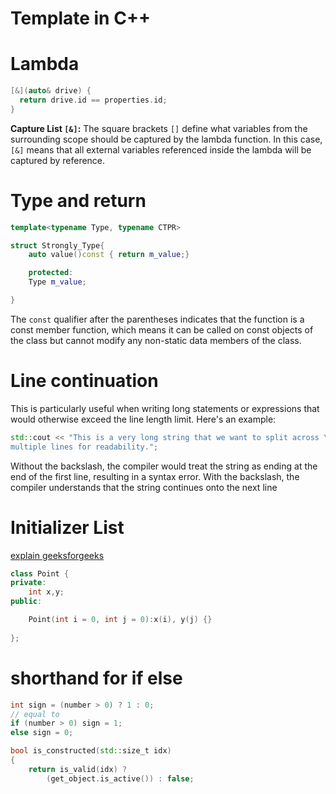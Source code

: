 # Template in C++


# Lambda
```cpp
[&](auto& drive) {
  return drive.id == properties.id;
}
```
**Capture List `[&]`:** The square brackets `[]` define what variables from the surrounding scope should be captured by the lambda function. In this case, `[&]` means that all external variables referenced inside the lambda will be captured by reference.

# Type and return
```cpp
template<typename Type, typename CTPR>

struct Strongly_Type{
    auto value()const { return m_value;}

    protected:
    Type m_value;

}
```
The `const` qualifier after the parentheses indicates that the function is a const member function, which means it can be called on const objects of the class but cannot modify any non-static data members of the class.


# Line continuation
This is particularly useful when writing long statements or expressions that would otherwise exceed the line length limit. Here's an example:
```cpp
std::cout << "This is a very long string that we want to split across \
multiple lines for readability.";
```
Without the backslash, the compiler would treat the string as ending at the end of the first line, resulting in a syntax error. With the backslash, the compiler understands that the string continues onto the next line

# Initializer List

[explain geeksforgeeks](https://www.geeksforgeeks.org/when-do-we-use-initializer-list-in-c/)

```cpp
class Point {
private:
    int x,y;
public:

    Point(int i = 0, int j = 0):x(i), y(j) {}
    
};


```

# shorthand for if else

```cpp
int sign = (number > 0) ? 1 : 0;
// equal to
if (number > 0) sign = 1;
else sign = 0; 

```

```cpp
bool is_constructed(std::size_t idx)
{
	return is_valid(idx) ? 
		(get_object.is_active()) : false;
```
